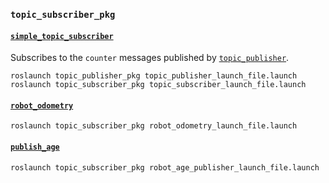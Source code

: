 ### `topic_subscriber_pkg`

#### [`simple_topic_subscriber`](src/simple_topic_subscriber.cpp)

Subscribes to the `counter` messages published by [`topic_publisher`](https://github.com/ivogeorg/topic_publisher_pkg/blob/main/src/simple_topic_publisher.cpp).

`roslaunch topic_publisher_pkg topic_publisher_launch_file.launch`
`roslaunch topic_subscriber_pkg topic_subscriber_launch_file.launch`

#### [`robot_odometry`](src/robot_odometry.cpp)

`roslaunch topic_subscriber_pkg robot_odometry_launch_file.launch`

#### [`publish_age`](src/publish_age.cpp)

`roslaunch topic_subscriber_pkg robot_age_publisher_launch_file.launch`

